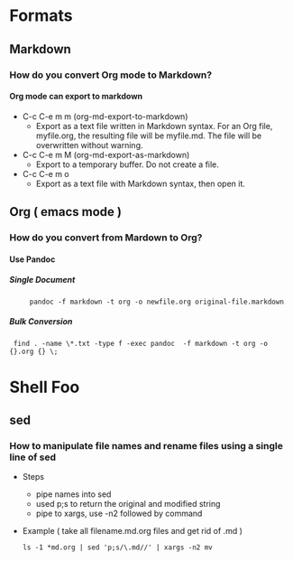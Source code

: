 Formats
=======

Markdown
--------

### How do you convert Org mode to Markdown?

#### Org mode can export to markdown

-   C-c C-e m m (org-md-export-to-markdown)
    -   Export as a text file written in Markdown syntax. For an Org
        file, myfile.org, the resulting file will be myfile.md. The file
        will be overwritten without warning.
-   C-c C-e m M (org-md-export-as-markdown)
    -   Export to a temporary buffer. Do not create a file.
-   C-c C-e m o
    -   Export as a text file with Markdown syntax, then open it.

Org ( emacs mode )
------------------

### How do you convert from Mardown to Org?

#### Use Pandoc

##### Single Document

``` {.shell}
     pandoc -f markdown -t org -o newfile.org original-file.markdown
```

##### Bulk Conversion

``` {.shell}
 find . -name \*.txt -type f -exec pandoc  -f markdown -t org -o {}.org {} \; 
```

Shell Foo
=========

sed
---

### How to manipulate file names and rename files using a single line of sed

-   Steps
    -   pipe names into sed
    -   used p;s to return the original and modified string
    -   pipe to xargs, use -n2 followed by command
-   Example ( take all filename.md.org files and get rid of .md )

    ``` {.sed}
    ls -1 *md.org | sed 'p;s/\.md//' | xargs -n2 mv
    ```
